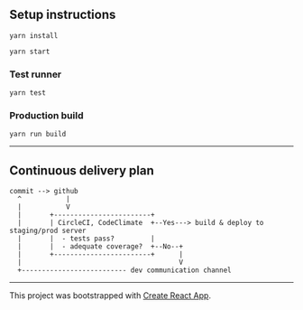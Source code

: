 
## Setup instructions

`yarn install`

`yarn start`


### Test runner

`yarn test`

### Production build

`yarn run build`


---

## Continuous delivery plan

```
commit --> github
  ^           |
  |           V
  |       +------------------------+
  |       | CircleCI, CodeClimate  +--Yes---> build & deploy to staging/prod server
  |       |  - tests pass?         |
  |       |  - adequate coverage?  +--No--+
  |       +------------------------+      |
  |                                       V
  +-------------------------- dev communication channel
```

---

This project was bootstrapped with [Create React App](https://github.com/facebookincubator/create-react-app).
